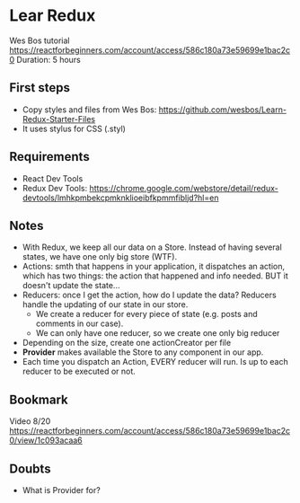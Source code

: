 # Lear Redux
Wes Bos tutorial
https://reactforbeginners.com/account/access/586c180a73e59699e1bac2c0
Duration: 5 hours

## First steps
* Copy styles and files from Wes Bos: https://github.com/wesbos/Learn-Redux-Starter-Files
* It uses stylus for CSS (.styl)

## Requirements
* React Dev Tools
* Redux Dev Tools: https://chrome.google.com/webstore/detail/redux-devtools/lmhkpmbekcpmknklioeibfkpmmfibljd?hl=en

## Notes
* With Redux, we keep all our data on a Store. Instead of having several states, we have one only big store (WTF).
* Actions: smth that happens in your application, it dispatches an action, which has two things: the action that happened and info needed. BUT it doesn't update the state...
* Reducers: once I get the action, how do I update the data? Reducers handle the updating of our state in our store.
    * We create a reducer for every piece of state (e.g. posts and comments in our case).
    * We can only have one reducer, so we create one only big reducer
* Depending on the size, create one actionCreator per file
* **Provider** makes available the Store to any component in our app.
* Each time you dispatch an Action, EVERY reducer will run. Is up to each reducer to be executed or not.


## Bookmark
Video 8/20
https://reactforbeginners.com/account/access/586c180a73e59699e1bac2c0/view/1c093acaa6

## Doubts
* What is Provider for?